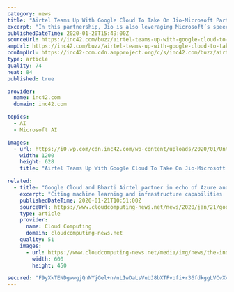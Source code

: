 ```yaml
---
category: news
title: "Airtel Teams Up With Google Cloud To Take On Jio-Microsoft Partnership"
excerpt: "In this partnership, Jio is also leveraging Microsoft’s speech and language cognitive services for its device ecosystem, providing support in 13 Indian languages, with the flexibility to add other languages. While both Google and Microsoft have entered into a partnership with Indian telcos, Amazon Web Services (AWS) is currently leading the ..."
publishedDateTime: 2020-01-20T15:49:00Z
sourceUrl: https://inc42.com/buzz/airtel-teams-up-with-google-cloud-to-take-on-jio-microsoft-partnership/
ampUrl: https://inc42.com/buzz/airtel-teams-up-with-google-cloud-to-take-on-jio-microsoft-partnership/amp/
cdnAmpUrl: https://inc42-com.cdn.ampproject.org/c/s/inc42.com/buzz/airtel-teams-up-with-google-cloud-to-take-on-jio-microsoft-partnership/amp/
type: article
quality: 74
heat: 84
published: true

provider:
  name: inc42.com
  domain: inc42.com

topics:
  - AI
  - Microsoft AI

images:
  - url: https://i0.wp.com/cdn.inc42.com/wp-content/uploads/2020/01/Untitled-design-2020-01-20T211049.620.jpg?fit=1200%2C628&#038;ssl=1
    width: 1200
    height: 628
    title: "Airtel Teams Up With Google Cloud To Take On Jio-Microsoft Partnership"

related:
  - title: "Google Cloud and Bharti Airtel partner in echo of Azure and Jio telecoms deal"
    excerpt: "Citing machine learning and infrastructure capabilities ... According to reports, healthcare software provider Epic is opting to move ahead with AWS and Azure as its cloud providers, citing a lack of interest in Google Cloud among its customers. Healthcare, alongside retail and financial services, are the three primary industries Google ..."
    publishedDateTime: 2020-01-21T10:51:00Z
    sourceUrl: https://www.cloudcomputing-news.net/news/2020/jan/21/google-cloud-and-bharti-airtel-partner-echo-azure-and-jio-telecoms-deal/
    type: article
    provider:
      name: Cloud Computing
      domain: cloudcomputing-news.net
    quality: 51
    images:
      - url: https://www.cloudcomputing-news.net/media/img/news/the-indian-flag-flying-high-on-top-of-a-pole-picture-id940940584.jpg.600x600_q96.png
        width: 600
        height: 450

secured: "F9yXkTENDgwwgjQnNYjGel+n/nLIwDaLsVuUJ8bXTFvofi+r36fdkggLVCvXv5oqXEx8jaofa9agYHROJt9NOQkhIAC5FcqbUs07uNdf6Zcfy5vw+x0QccTcHBwjQrpMgqnq/nKtD/wnzmKCzbGR5H0E4M9M1Oo+55LsY44Za3oGsplc7H2AmQWqdAyMsR4HDLMoI8JncLQDElfp/V5zXngeuV3iclgGSarYmZVPasxDAh0GVvpSuelleRS69wdIXzZaigtvWZBWcoUclHlpEW9GaTDD38shYP4VC9mTdcY=;o6IT+nWrf5WOETU5qmqGpw=="
---
```


